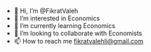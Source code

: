 - 👋 Hi, I’m @FikratValeh
- 👀 I’m interested in Economics
- 🌱 I’m currently learning Economics
- 💞️ I’m looking to collaborate with Economists
- 📫 How to reach me fikratvalehli@gmail.com

<!---
FikratValeh/FikratValeh is a ✨ special ✨ repository because its `README.md` (this file) appears on your GitHub profile.
You can click the Preview link to take a look at your changes.
--->
